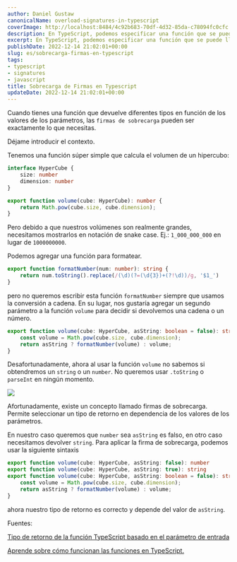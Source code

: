 ```yaml
---
author: Daniel Gustaw
canonicalName: overload-signatures-in-typescript
coverImage: http://localhost:8484/4c92b683-70df-4d32-85da-c78094fc0cfc.avif
description: En TypeScript, podemos especificar una función que se puede llamar de diferentes maneras escribiendo firmas de sobrecarga. Puedes usar esto para definir funciones con un tipo de retorno que depende de los valores de los argumentos.
excerpt: En TypeScript, podemos especificar una función que se puede llamar de diferentes maneras escribiendo firmas de sobrecarga. Puedes usar esto para definir funciones con un tipo de retorno que depende de los valores de los argumentos.
publishDate: 2022-12-14 21:02:01+00:00
slug: es/sobrecarga-firmas-en-typescript
tags:
- typescript
- signatures
- javascript
title: Sobrecarga de Firmas en Typescript
updateDate: 2022-12-14 21:02:01+00:00
---
```


Cuando tienes una función que devuelve diferentes tipos en función de los valores de los parámetros, las `firmas de sobrecarga` pueden ser exactamente lo que necesitas.

Déjame introducir el contexto.

Tenemos una función súper simple que calcula el volumen de un hipercubo:

```typescript
interface HyperCube {
    size: number
    dimension: number
}

export function volume(cube: HyperCube): number {
    return Math.pow(cube.size, cube.dimension);
}
```

Pero debido a que nuestros volúmenes son realmente grandes, necesitamos mostrarlos en notación de snake case. Ej.: `1_000_000_000` en lugar de `1000000000`.

Podemos agregar una función para formatear.

```typescript
export function formatNumber(num: number): string {
    return num.toString().replace(/(\d)(?=(\d{3})+(?!\d))/g, '$1_')
}
```

pero no queremos escribir esta función `formatNumber` siempre que usamos la conversión a cadena. En su lugar, nos gustaría agregar un segundo parámetro a la función `volume` para decidir si devolvemos una cadena o un número.

```typescript
export function volume(cube: HyperCube, asString: boolean = false): string | number {
    const volume = Math.pow(cube.size, cube.dimension);
    return asString ? formatNumber(volume) : volume;
}
```

Desafortunadamente, ahora al usar la función `volume` no sabemos si obtendremos un `string` o un `number`. No queremos usar `.toString` o `parseInt` en ningún momento.

![](http://localhost:8484/9be19831-d3c3-453b-abce-b2c40444a931.avif)

Afortunadamente, existe un concepto llamado firmas de sobrecarga. Permite seleccionar un tipo de retorno en dependencia de los valores de los parámetros.

En nuestro caso queremos que `number` sea `asString` es falso, en otro caso necesitamos devolver `string`. Para aplicar la firma de sobrecarga, podemos usar la siguiente sintaxis

```typescript
export function volume(cube: HyperCube, asString: false): number
export function volume(cube: HyperCube, asString: true): string
export function volume(cube: HyperCube, asString: boolean = false): string | number {
    const volume = Math.pow(cube.size, cube.dimension);
    return asString ? formatNumber(volume) : volume;
}
```

ahora nuestro tipo de retorno es correcto y depende del valor de `asString`.

Fuentes:

[Tipo de retorno de la función TypeScript basado en el parámetro de entrada](https://stackoverflow.com/questions/54165536/typescript-function-return-type-based-on-input-parameter)

[Aprende sobre cómo funcionan las funciones en TypeScript.](https://www.typescriptlang.org/docs/handbook/2/functions.html#function-overloads)
